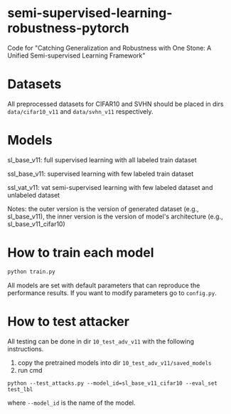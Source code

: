 # semi-supervised-learning-robustness-pytorch
Code for "Catching Generalization and Robustness with One Stone: A Unified Semi-supervised Learning Framework"

# Datasets

All preprocessed datasets for CIFAR10 and SVHN should be placed in dirs `data/cifar10_v11` and `data/svhn_v11` respectively.

# Models

sl_base_v11: full supervised learning with all labeled train dataset 

ssl_base_v11: supervised learning with few labeled train dataset

ssl_vat_v11: vat semi-supervised learning with few labeled dataset and unlabeled dataset

Notes: the outer version is the version of generated dataset (e.g., sl_base_v11), the inner version is the version of model's architecture (e.g., sl_base_v11_cifar10)

# How to train each model

```python
python train.py
```
All models are set with default parameters that can reproduce the performance results. If you want to modify parameters go to `config.py`.

# How to test attacker

All testing can be done in dir `10_test_adv_v11` with the following instructions.

1. copy the pretrained models into dir `10_test_adv_v11/saved_models`
2. run cmd 
~~~
python --test_attacks.py --model_id=sl_base_v11_cifar10 --eval_set test_lbl
~~~

where `--model_id` is the name of the model.
